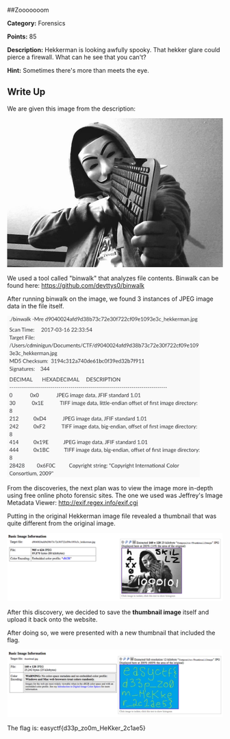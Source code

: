 ##Zooooooom

**Category:** Forensics

**Points:** 85

**Description:** Hekkerman is looking awfully spooky. That hekker glare could pierce a firewall. What can he see that you can't?

**Hint:** Sometimes there's more than meets the eye.

## Write Up

We are given this image from the description:

<img src="d9040024afd9d38b73c72e30f722cf09e1093e3c_hekkerman.jpg" width="521" />

We used a tool called "binwalk" that analyzes file contents. Binwalk can be found here: https://github.com/devttys0/binwalk

After running binwalk on the image, we found 3 instances of JPEG image data in the file itself.

<img src="bin walk results.png" width="450" />

From the discoveries, the next plan was to view the image more in-depth using free online photo forensic sites. The one we used was Jeffrey's Image Metadata Viewer: http://exif.regex.info/exif.cgi

Putting in the original Hekkerman image file revealed a thumbnail that was quite different from the original image.

<img src="screenshot.png" width="900" />

After this discovery, we decided to save the **thumbnail image** itself and upload it back onto the website.

After doing so, we were presented with a new thumbnail that included the flag.

<img src="screenshot2.png" width="900" />

The flag is: easyctf{d33p_zo0m_HeKker_2c1ae5}


